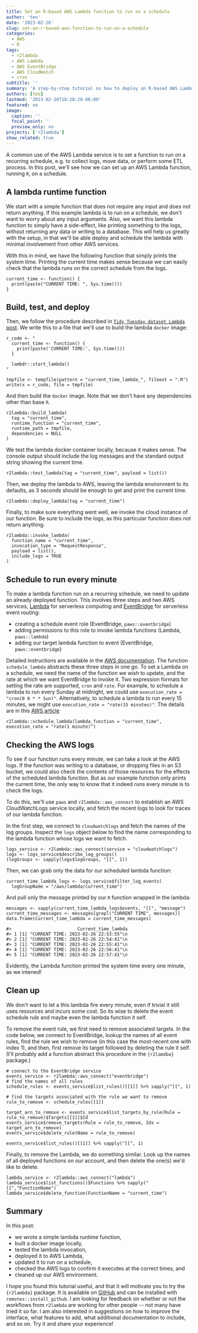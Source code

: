 ```yaml
---
title: Set an R-based AWS Lambda function to run on a schedule
author: 'teo'
date: '2023-02-26'
slug: set-an-r-based-aws-function-to-run-on-a-schedule
categories:
  - AWS
  - R
tags:
  - r2lambda
  - AWS Lambda
  - AWS EventBridge
  - AWS CloudWatch
  - cron
subtitle: ''
summary: 'A step-by-step tutorial on how to deploy an R-based AWS Lambda function, how to set it to run on a recurring schedule, how to validate that the execution happens on schedule, and how to clean up. All from the R console.'
authors: [teo]
lastmod: '2023-02-26T18:28:28-06:00'
featured: no
image:
  caption: ''
  focal_point: ''
  preview_only: no
projects: ['r2lambda']
show_related: true
---
```


A common use of the AWS Lambda service is to set a function to run on a 
recurring schedule, e.g. to collect logs, move data, or perform some ETL process.
In this post, we'll see how we can set up an AWS Lambda function, running `R`, on 
a schedule.

## A lambda runtime function

We start with a simple function that does not require any input and does not return
anything. If this example lambda is to run on a schedule, we don't want to worry
about any input arguments. Also, we want this lambda function to simply have a 
side-effect, like printing something to the logs, without returning any data or writing
to a database. This will help us greatly with the setup, in that we'll be able deploy 
and schedule the lambda with minimal involvement from other AWS services.

With this in mind, we have the following function that simply prints the system time.
Printing the current time makes sense because we can easily check that the lambda runs
on the correct schedule from the logs.

```{r}
current_time <- function() {
  print(paste("CURRENT TIME: ", Sys.time()))
}
```

## Build, test, and deploy

Then, we follow the procedure described in [`Tidy Tuesday dataset Lambda` post](https://discindo.org/post/an-r-aws-lambda-function-to-download-tidytuesday-datasets/).
We write this to a file that we'll use to build the lambda `docker` image:

```{r}
r_code <- "
  current_time <- function() {
    print(paste('CURRENT TIME:', Sys.time()))
  }
  
  lambdr::start_lambda()
"

tmpfile <- tempfile(pattern = "current_time_lambda_", fileext = ".R")
write(x = r_code, file = tmpfile)
```

And then build the `docker` image. Note that we don't have any dependencies other 
than base `R`.

```{r}
r2lambda::build_lambda(
  tag = "current_time",
  runtime_function = "current_time",
  runtime_path = tmpfile,
  dependencies = NULL
)
```

We test the lambda docker container locally, because it makes sense. The console 
output should include the log messages and the standard output string showing the
current time.

```{r}
r2lambda::test_lambda(tag = "current_time", payload = list())
```

Then, we deploy the lambda to AWS, leaving the lambda environment to its defaults, 
as 3 seconds should be enough to get and print the current time.

```{r}
r2lambda::deploy_lambda(tag = "current_time")
```

Finally, to make sure everything went well, we invoke the cloud instance of our 
function. Be sure to include the logs, as this particular function does not return 
anything. 

```{r}
r2lambda::invoke_lambda(
  function_name = "current_time",
  invocation_type = "RequestResponse",
  payload = list(),
  include_logs = TRUE
)
```

## Schedule to run every minute

To make a lambda function run on a recurring schedule, we need to update an already 
deployed function. This involves three steps and two AWS services, [Lambda](https://aws.amazon.com/lambda/) 
for serverless computing and [EventBridge](https://aws.amazon.com/eventbridge/) 
for serverless event routing:

- creating a schedule event role (EventBridge, `paws::eventbridge`)
- adding permissions to this role to invoke lambda functions (Lambda, `paws::lambda`)
- adding our target lambda function to event (EventBridge, `paws::eventbridge`)

Detailed instructions are available in the [AWS documentation](https://docs.aws.amazon.com/eventbridge/latest/userguide/eb-run-lambda-schedule.html).
The function `schedule_lambda` abstracts these three steps in one go. To set a Lambda 
on a schedule, we need the name of the function we wish to update, and the rate at which
we want EventBridge to invoke it. Two expression formats for setting the rate are supported, 
`cron` and `rate`. For example, to schedule a lambda to run every Sunday at midnight, 
we could use `execution_rate = "cron(0 0 * * Sun)"`. Alternatively, to schedule a lambda
to run every 15 minutes, we might use `execution_rate = "rate(15 minutes)"`. The details are
in this [AWS article](https://docs.aws.amazon.com/eventbridge/latest/userguide/eb-create-rule-schedule.html)

```{r}
r2lambda::schedule_lambda(lambda_function = "current_time", execution_rate = "rate(1 minute)")
```

## Checking the AWS logs

To see if our function runs every minute, we can take a look at the AWS logs. If the 
function was writing to a database, or dropping files in an S3 bucket, we could also check 
the contents of those resources for the effects of the scheduled lambda function. But as
our example function only prints the current time, the only way to know that it indeed runs
every minute is to check the logs.

To do this, we'll use `paws` and `r2lambda::aws_connect` to establish an AWS CloudWatchLogs
service locally, and fetch the recent logs to look for traces of our lambda function.

In the first step, we connect to `cloudwatchlogs` and fetch the names of the log groups.
Inspect the `logs` object below to find the name corresponding to the lambda function
whose logs we want to fetch.

```{r}
logs_service <- r2lambda::aws_connect(service = "cloudwatchlogs")
logs <- logs_service$describe_log_groups()
(logGroups <- sapply(logs$logGroups, "[[", 1))
```

Then, we can grab only the data for our scheduled lambda function:

```{r}
current_time_lambda_logs <- logs_service$filter_log_events(
  logGroupName = "/aws/lambda/current_time")
```

And pull only the message printed by our `R` function wrapped in the lambda:

```{r}
messages <- sapply(current_time_lambda_logs$events, "[[", "message")
current_time_messages <- messages[grepl("CURRENT TIME", messages)]
data.frame(Current_time_lambda = current_time_messages)

#>                         Current_time_lambda
#> 1 [1] "CURRENT TIME: 2023-02-26 22:53:55"\n
#> 2 [1] "CURRENT TIME: 2023-02-26 22:54:41"\n
#> 3 [1] "CURRENT TIME: 2023-02-26 22:55:41"\n
#> 4 [1] "CURRENT TIME: 2023-02-26 22:56:41"\n
#> 5 [1] "CURRENT TIME: 2023-02-26 22:57:41"\n

```

Evidently, the Lambda function printed the system time every one minute, as we 
intened!

## Clean up

We don't want to let a this lambda fire every minute, even if trivial it still 
uses resources and incurs some cost. So its wise to delete the event schedule 
rule and maybe even the lambda function it self.

To remove the event rule, we first need to remove associated targets. In the code
below, we connect to EventBridge, lookup the names of all event rules, find the
rule we wish to remove (in this case the most-recent one with index 1), and then,
first remove its target followed by deleting the rule it self. (I'll probably
add a function abstract this procedure in the `{r2lamdba}` package.)

```{r}
# connect to the EventBridge service
events_service <- r2lambda::aws_connect("eventbridge")
# find the names of all rules 
schedule_rules <- events_service$list_rules()[[1]] %>% sapply("[[", 1)

# find the targets associated with the rule we want to remove
rule_to_remove <- schedule_rules[[1]]

target_arn_to_remove <- events_service$list_targets_by_rule(Rule = rule_to_remove)$Targets[[1]]$Id
events_service$remove_targets(Rule = rule_to_remove, Ids = target_arn_to_remove)
events_service$delete_rule(Name = rule_to_remove)

events_service$list_rules()[[1]] %>% sapply("[[", 1)

```

Finally, to remove the Lambda, we do something similar. Look up the names of all
deployed functions on our account, and then delete the one(s) we'd like to delete.

```{r}
lambda_service <- r2lambda::aws_connect("lambda")
lambda_service$list_functions()$Functions %>% sapply("[[","FunctionName")
lambda_service$delete_function(FunctionName = "current_time")
```

## Summary

In this post: 
  - we wrote a simple lambda runtime function, 
  - built a docker image locally,
  - tested the lambda invocation, 
  - deployed it to AWS Lambda, 
  - updated it to run on a schedule,
  - checked the AWS logs to confirm it executes at the correct times, and 
  - cleaned up our AWS environment. 

I hope you found this tutorial useful, and that it will motivate you to try the `{r2lambda}` 
package. It is available on [GitHub](https://github.com/discindo/r2lambda) and can 
be installed with `remotes::install_github`. I am looking for feedback on whether or 
not the workflows from `r2lambda` are working for other people -- not many have 
tried it so far. I am also interested in suggestions on how to 
improve the interface, what features to add, what additional documentation to include, 
and so on. Try it and share your experience!


